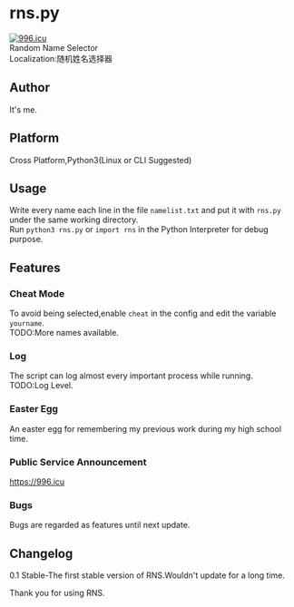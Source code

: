 # rns.py
[![996.icu](https://img.shields.io/badge/link-996.icu-red.svg)](https://996.icu)  
Random Name Selector    
Localization:随机姓名选择器    
## Author  
It's me.  
## Platform  
Cross Platform,Python3(Linux or CLI Suggested)  
## Usage  
Write every name each line in the file ``namelist.txt`` and put it with ``rns.py`` under the same working directory.  
Run ``python3 rns.py`` or ``import rns`` in the Python Interpreter for debug purpose.  
## Features  
### Cheat Mode  
To avoid being selected,enable ``cheat`` in the config and edit the variable ``yourname``.  
TODO:More names available.  
### Log
The script can log almost every important process while running.  
TODO:Log Level.  
### Easter Egg  
An easter egg for remembering my previous work during my high school time.  
### Public Service Announcement  
https://996.icu  
### Bugs  
Bugs are regarded as features until next update.  
## Changelog  
0.1 Stable-The first stable version of RNS.Wouldn't update for a long time.  


Thank you for using RNS.  
